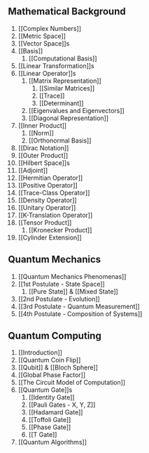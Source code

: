 ## Mathematical Background
1. [[Complex Numbers]]
2. [[Metric Space]]
3. [[Vector Space]]s
4. [[Basis]]
	1. [[Computational Basis]]
5. [[Linear Transformation]]s
6. [[Linear Operator]]s
	1. [[Matrix Representation]]
		1. [[Similar Matrices]]
		2. [[Trace]]
		3. [[Determinant]]
	2. [[Eigenvalues and Eigenvectors]]
	3. [[Diagonal Representation]]
7. [[Inner Product]]
	1. [[Norm]]
	2. [[Orthonormal Basis]]
8. [[Dirac Notation]]
9. [[Outer Product]]
10. [[Hilbert Space]]s
11. [[Adjoint]]
12. [[Hermitian Operator]]
13. [[Positive Operator]]
14. [[Trace-Class Operator]]
15. [[Density Operator]]
16. [[Unitary Operator]]
17. [[K-Translation Operator]]
18. [[Tensor Product]]
	1. [[Kronecker Product]]
19. [[Cylinder Extension]]

## Quantum Mechanics
1. [[Quantum Mechanics Phenomenas]]
2. [[1st Postulate - State Space]]
	1. [[Pure State]] & [[Mixed State]]
3. [[2nd Postulate - Evolution]]
4. [[3rd Postulate - Quantum Measurement]]
5. [[4th Postulate - Composition of Systems]]

## Quantum Computing
1. [[Introduction]]
3. [[Quantum Coin Flip]]
4. [[Qubit]] & [[Bloch Sphere]]
5. [[Global Phase Factor]]
6. [[The Circuit Model of Computation]]
7. [[Quantum Gate]]s
	1. [[Identity Gate]]
	2. [[Pauli Gates - X, Y, Z]]
	3. [[Hadamard Gate]]
	4. [[Toffoli Gate]]
	5. [[Phase Gate]]
	6. [[T Gate]]
8. [[Quantum Algorithms]]

